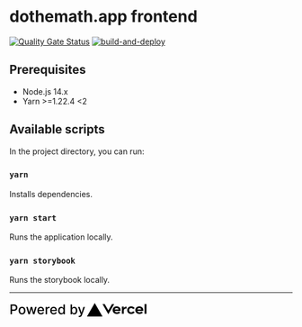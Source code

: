 # dothemath.app frontend

[![Quality Gate Status](https://sonarcloud.io/api/project_badges/measure?project=dothemath-se_dothemath-app-frontend&metric=alert_status)](https://sonarcloud.io/dashboard?id=dothemath-se_dothemath-app-frontend)
[![build-and-deploy](https://github.com/dothemath-se/dothemath-app-frontend/workflows/build-and-deploy/badge.svg)](https://github.com/dothemath-se/dothemath-app-frontend/actions?query=workflow%3Abuild-and-deploy)

## Prerequisites

- Node.js 14.x
- Yarn >=1.22.4 <2

## Available scripts

In the project directory, you can run:

### `yarn`

Installs dependencies.

### `yarn start`

Runs the application locally.

### `yarn storybook`

Runs the storybook locally.

---

[![Powered by Vercel](powered-by-vercel.svg "Powered by Vercel")](https://vercel.com/?utm_source=dothemath)
